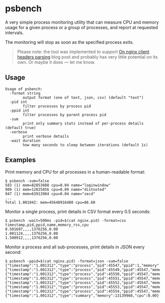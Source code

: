 # psbench

A very simple process monitoring utility that can measure CPU and memory usage for a given process or a group of processes, and report at requested intervals.

The monitoring will stop as soon as the specified process exits.

> Please note: the tool was implemented to support [On nginx client headers parsing](https://dmytro.sh/blog/on-nginx-client-headers-parsing/) blog post and probably has very little potential on its own. Or maybe it does — let me know.

## Usage

```text
Usage of psbench:
  -format string
    	output format (one of text, json, csv) (default "text")
  -pid int
    	filter processes by process pid
  -ppid int
    	filter processes by parent process pid
  -sum
    	print only summary stats instead of per-process details (default true)
  -verbose
    	print verbose details
  -wait duration
    	how many seconds to sleep between iterations (default 1s)
```

## Examples

Print memory and CPU for all processes in a human-readable format:

```text
$ psbench -sum=false
583 (1) mem=82853888 cpu=0.04 name="loginwindow"
909 (1) mem=12025856 cpu=0.09 name="distnoted"
947 (1) mem=63913984 cpu=0.04 name="secd"
...
Total 1.001042: mem=45648916480 cpu=86.60
```

Monitor a single process, print details in CSV format every 0.5 seconds:

```text
$ psbench -wait=500ms -pid=$(cat nginx.pid) -format=csv
timestamp,pid,ppid,name,memory_rss,cpu
0.501697,,,,1376256,0.00
1.001124,,,,1376256,0.00
1.500912,,,,1376256,0.00
```

Monitor a process and all sub-processes, print details in JSON every second:

```text
$ psbench -ppid=$(cat nginx.pid) -format=json -sum=false
{"timestamp":"1.001312","type":"process","pid":45547,"ppid":1,"memory":1376256,"cpu":0.00}
{"timestamp":"1.001312","type":"process","pid":45549,"ppid":45547,"memory":1949696,"cpu":0.00}
{"timestamp":"1.001312","type":"process","pid":45550,"ppid":45547,"memory":1998848,"cpu":0.00}
{"timestamp":"1.001312","type":"process","pid":45551,"ppid":45547,"memory":1966080,"cpu":0.00}
{"timestamp":"1.001312","type":"process","pid":45552,"ppid":45547,"memory":1949696,"cpu":0.00}
{"timestamp":"1.001312","type":"process","pid":45553,"ppid":45547,"memory":1966080,"cpu":0.00}
{"timestamp":"1.001312","type":"process","pid":45554,"ppid":45547,"memory":1933312,"cpu":0.00}
{"timestamp":"1.001312","type":"summary","memory":13139968,"cpu":0.00}
```